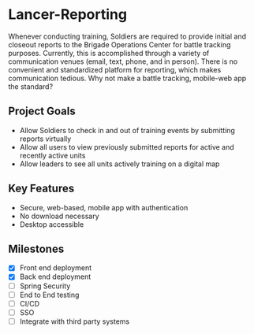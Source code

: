 # Lancer-Reporting
Whenever conducting training, Soldiers are required to provide initial and closeout reports to the Brigade Operations Center for battle tracking purposes. 
Currently, this is accomplished through a variety of communication venues (email, text, phone, and in person). There is no convenient and standardized platform 
for reporting, which makes communication tedious. Why not make a battle tracking, mobile-web app the standard?

## Project Goals
+ Allow Soldiers to check in and out of training events by submitting reports virtually
+ Allow all users to view previously submitted reports for active and recently active units
+ Allow leaders to see all units actively training on a digital map 

## Key Features
+ Secure, web-based, mobile app with authentication
+ No download necessary
+ Desktop accessible

## Milestones
- [X] Front end deployment
- [X] Back end deployment
- [ ] Spring Security
- [ ] End to End testing
- [ ] CI/CD
- [ ] SSO
- [ ] Integrate with third party systems
